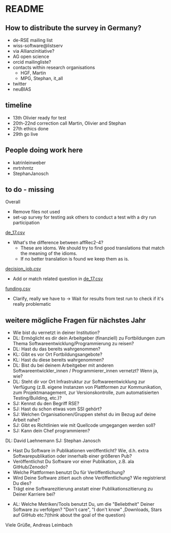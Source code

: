 README
======
How to distribute the survey in Germany?
----------------------------------------

  - de-RSE mailing list
  - wiss-software@listserv
  - via Allianzinitiative?
  - AG open science
  - orcid mailingliste?
  - contacts within research organisations
    - HGF, Martin
    - MPG, Stephan, it_all
  - twitter
  - neuBIAS

timeline
--------

  * 13th Olivier ready for test
  * 20th-22nd correction call Martin, Olivier and Stephan
  * 27th ethics done
  * 29th go live

    
People doing work here
----------------------

  * katrinleinweber
  * mrtnhmtz
  * StephanJanosch




to do - missing
---------------

Overall
- Remove files not used
- set-up survey for testing ask others to conduct a test with a dry run participation


[de_17.csv](de_17.csv)
- What's the difference between affRec2-4?
  - These are idoms. We should try to find good translations that match the meaning of the idioms.
  - If no better translation is found we keep them as is.


[decision_job.csv](listAnswers/decision_job.csv)
- Add or match related question in [de_17.csv](de_17.csv)

[funding.csv](listAnswers/funding.csv)
- Clarify, really we have to -> Wait for results from test run to check if it's really problematic


weitere mögliche Fragen für nächstes Jahr
-----------------------------------------

  
  - Wie bist du vernetzt in deiner Institution?
  - DL: Ermöglicht es dir dein Arbeitgeber (finanziell) zu Fortbildungen zum Thema Softwareentwicklung/Programmierung zu reisen? 
  - DL: Hast du das bereits wahrgenommen?
  - KL: Gibt es vor Ort Fortbildungsangebote?
  - KL: Hast du diese bereits wahrgenommen?
  - DL: Bist du bei deinem Arbeitgeber mit anderen Softwareentwickler_innen / Programmierer_innen vernetzt? Wenn ja, wie?
  - DL: Steht dir vor Ort Infrastruktur zur Softwareentwicklung zur Verfügung (z.B. eigene Instanzen von Plattformen zur Kommunikation, zum Projektmanagement, zur Versionskontrolle, zum automatisierten Testing/Building, etc.)?
  - SJ: Kennst du den Begriff RSE?
  - SJ: Hast du schon etwas vom SSI gehört?
  - SJ: Welchen Organisationen/Gruppen stehst du im Bezug auf deine Arbeit nahe?
  - SJ: Gibt es Richtlinien wie mit Quellcode umgegangen werden soll?
  - SJ: Kann dein Chef programmieren?
 
 DL: David Laehnemann
 SJ: Stephan Janosch
 
 * Hast Du Software in Publikationen veröffentlicht? Wie, d.h. extra Softwarepublikation oder innerhalb einer größeren Pub?
* Veröffentlichst Du Software vor einer Publikation, z.B. ala GitHub/Zenodo?
* Welche Plattformen benutzt Du für Veröffentlichung?
* Wird Deine Software zitiert auch ohne Veröffentlichung? Wie registrierst Du dies?
* Trägt eine Softwarezitierung anstatt einer Publikationszitierung zu Deiner Karriere bei?
- AL: Welche Metriken/Tools benutzt Du, um die "Beliebtheit" Deiner Software zu verfolgen? "Don't care", "I don't know" ,Downloads, Stars auf GitHub etc.?(think about the goal of the question)

Viele Grüße,
Andreas Leimbach 
 
  
